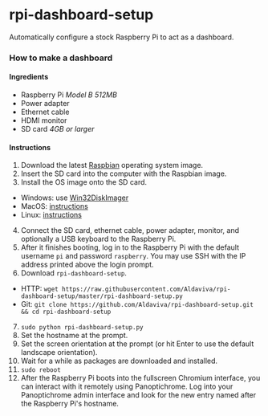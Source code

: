 rpi-dashboard-setup
===================

Automatically configure a stock Raspberry Pi to act as a dashboard.

### How to make a dashboard

#### Ingredients
- Raspberry Pi _Model B 512MB_
- Power adapter
- Ethernet cable
- HDMI monitor
- SD card _4GB or larger_

#### Instructions
1. Download the latest [Raspbian](http://www.raspberrypi.org/downloads/) operating system image.
2. Insert the SD card into the computer with the Raspbian image.
3. Install the OS image onto the SD card.
  - Windows: use [Win32DiskImager](http://sourceforge.net/projects/win32diskimager)
  - MacOS: [instructions](http://elinux.org/RPi_Easy_SD_Card_Setup#Flashing_the_SD_card_using_Mac_OSX)
  - Linux: [instructions](http://elinux.org/RPi_Easy_SD_Card_Setup#Flashing_the_SD_Card_using_Linux_.28including_on_a_Pi.21.29)
4. Connect the SD card, ethernet cable, power adapter, monitor, and optionally a USB keyboard to the Raspberry Pi.
5. After it finishes booting, log in to the Raspberry Pi with the default username `pi` and password `raspberry`. You may use SSH with the IP address printed above the login prompt.
6. Download `rpi-dashboard-setup`.
  - HTTP: `wget https://raw.githubusercontent.com/Aldaviva/rpi-dashboard-setup/master/rpi-dashboard-setup.py`
  - Git: `git clone https://github.com/Aldaviva/rpi-dashboard-setup.git && cd rpi-dashboard-setup`
7. `sudo python rpi-dashboard-setup.py`
8. Set the hostname at the prompt.
9. Set the screen orientation at the prompt (or hit Enter to use the default landscape orientation).
10. Wait for a while as packages are downloaded and installed.
11. `sudo reboot`
12. After the Raspberry Pi boots into the fullscreen Chromium interface, you can interact with it remotely using Panoptichrome. Log into your Panoptichrome admin interface and look for the new entry named after the Raspberry Pi's hostname.
